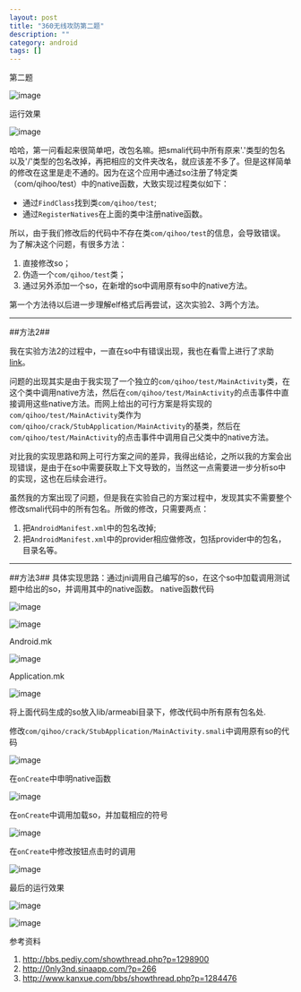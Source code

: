 ```yaml
---
layout: post 
title: "360无线攻防第二题"
description: ""
category: android
tags: []
---
```


第二题

![image][1]

运行效果

![image][2]

哈哈，第一问看起来很简单吧，改包名嘛。把smali代码中所有原来'.'类型的包名以及'/'类型的包名改掉，再把相应的文件夹改名，就应该差不多了。但是这样简单的修改在这里是走不通的。因为在这个应用中通过so注册了特定类（com/qihoo/test）中的native函数，大致实现过程类似如下：

* 通过`FindClass`找到类`com/qihoo/test`;
* 通过`RegisterNatives`在上面的类中注册native函数。

所以，由于我们修改后的代码中不存在类`com/qihoo/test`的信息，会导致错误。为了解决这个问题，有很多方法：

1. 直接修改so；
2. 伪造一个`com/qihoo/test`类；
3. 通过另外添加一个so，在新增的so中调用原有so中的native方法。

第一个方法待以后进一步理解elf格式后再尝试，这次实验2、3两个方法。

-----------------
##方法2##

我在实验方法2的过程中，一直在so中有错误出现，我也在看雪上进行了求助[link](http://bbs.pediy.com/showthread.php?t=194846)。

问题的出现其实是由于我实现了一个独立的`com/qihoo/test/MainActivity`类，在这个类中调用native方法，然后在`com/qihoo/test/MainActivity`的点击事件中直接调用这些native方法。而网上给出的可行方案是将实现的`com/qihoo/test/MainActivity`类作为`com/qihoo/crack/StubApplication/MainActivity`的基类，然后在`com/qihoo/test/MainActivity`的点击事件中调用自己父类中的native方法。

对比我的实现思路和网上可行方案之间的差异，我得出结论，之所以我的方案会出现错误，是由于在so中需要获取上下文导致的，当然这一点需要进一步分析so中的实现，这也在后续会进行。

虽然我的方案出现了问题，但是我在实验自己的方案过程中，发现其实不需要整个修改smali代码中的所有包名。所做的修改，只需要两点：

1. 把`AndroidManifest.xml`中的包名改掉;
2. 把`AndroidManifest.xml`中的provider相应做修改，包括provider中的包名，目录名等。

-------------
##方法3##
具体实现思路：通过jni调用自己编写的so，在这个so中加载调用测试题中给出的so，并调用其中的native函数。
native函数代码

![image][3]

![image][4]

Android.mk

![image][5]

Application.mk

![image][6]

将上面代码生成的so放入lib/armeabi目录下，修改代码中所有原有包名处.

修改`com/qihoo/crack/StubApplication/MainActivity.smali`中调用原有so的代码

![image][7]

在`onCreate`中申明native函数

![image][8]

在`onCreate`中调用加载so，并加载相应的符号

![image][9]

在`onCreate`中修改按钮点击时的调用

![image][10]

最后的运行效果

![image][11]

![image][12]

[1]:http://github-jiych.qiniudn.com/76ffa20b46dfdc1de3b6d9ec120f3247207097ec-80ca81ce2c756f48191dfd218018ea733ec9fdb4.png
[2]:http://github-jiych.qiniudn.com/63071e8b1c246c4fb9ea642f35179a5a4b5622f6-9d82089bb561615893c2aa49b2a6bcbf5c6adb11.png
[3]:http://github-jiych.qiniudn.com/fb0cc0bb73ccf1ade3abc4e18f739a1dce0faed3-bb184c8781c98093ee8db9c9e376c09c013a3457.png
[4]:http://github-jiych.qiniudn.com/b78fd4b49b0252c10d1c162408994e404e9eccac-32ebddc5ae4dc9c8995e5a9673ff2593dffc9c44.png
[5]:http://github-jiych.qiniudn.com/6ab79930fc18768dbc6d288711eb4e4a74a7f0b0-89028fe84eb416c885e06483c8e11b1d103f2028.png
[6]:http://github-jiych.qiniudn.com/7933cfe9c23509579736f6ff8c7eb956a1dfcd98-91c22f9aa450518188786121067bde85cc6ff3f8.png
[7]:http://github-jiych.qiniudn.com/15f421535d2061a1178affe99a5471bc229cbe91-0229118febae564bc288fc9276cf552b32552b9c.png
[8]:http://github-jiych.qiniudn.com/a418c07d18f3a97254cb1e084296246c160e6567-894a166552400aa4de4e3f72a8aac4fb1a4e9040.png
[9]:http://github-jiych.qiniudn.com/b200fbc6d39b1c173d1ddf5acff24515f33d0605-3efee2f3a8460f139d20a8b11433d1a7b6bd0310.png
[10]:http://github-jiych.qiniudn.com/25cd7501f76e862817495dc846975ee0ca000bdb-5deab0c67b5cb91e4323d16f067150b5859cbf6c.png
[11]:http://github-jiych.qiniudn.com/ab8019bd7225b5d26fc7a8f4a4cbf1741e75eeb6-90427cffcc17d8bb2423d291affc750b112de7c4.png
[12]:http://github-jiych.qiniudn.com/5f7cd5ed23b52400434e19a4ce4171ff6963770f-3da21116374b9cf164ca8580e6f44c4e1052a768.png

参考资料

1. http://bbs.pediy.com/showthread.php?p=1298900
2. http://0nly3nd.sinaapp.com/?p=266
3. http://www.kanxue.com/bbs/showthread.php?p=1284476